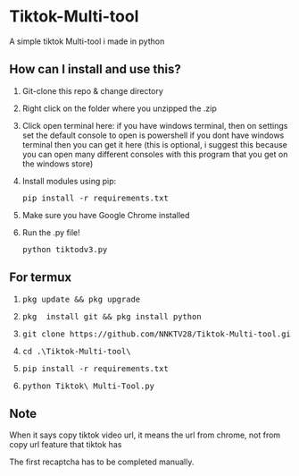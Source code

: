 # Tiktok-Multi-tool
A simple tiktok Multi-tool i made in python

## How can I install and use this?

1. Git-clone this repo & change directory

2. Right click on  the folder  where you unzipped  the .zip

3. Click open terminal  here:
if  you have windows  terminal, then on settings  set  the default  console  to open is  powershell
if you dont have windows  terminal then you can get it here (this is optional, i  suggest this because  you can open many different  consoles  with this program that you get on the windows  store)

4. Install modules using pip:
   <pre>pip install -r requirements.txt</pre>
   
5. Make sure you have Google Chrome installed

6. Run the .py file!
   <pre>python tiktodv3.py</pre>

## For termux
1. <pre>pkg update && pkg upgrade</pre>

2. <pre>pkg  install git && pkg install python</pre>

3. <pre>git clone https://github.com/NNKTV28/Tiktok-Multi-tool.git</pre>

4. <pre>cd .\Tiktok-Multi-tool\</pre>

5. <pre>pip install -r requirements.txt</pre>

6. <pre>python Tiktok\ Multi-Tool.py</pre>

## Note
When  it  says  copy tiktok video  url, it means  the url from chrome, not from  copy url  feature that tiktok has

The first recaptcha has to be completed manually.
